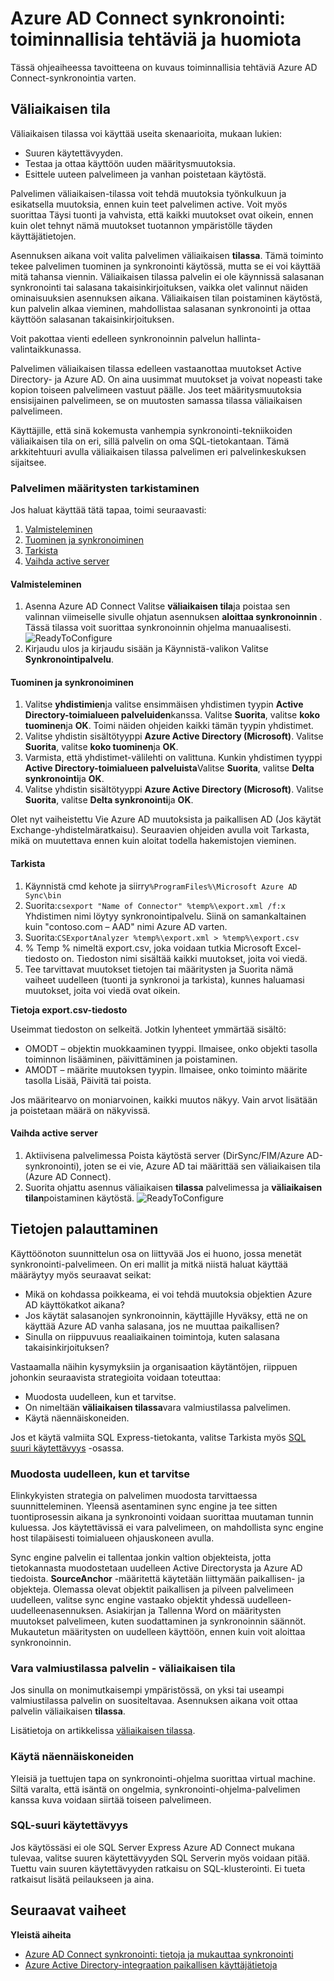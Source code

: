 <properties
   pageTitle="Azure AD Connect synkronointi: toiminnallisia tehtäviä ja huomioon otettavia seikkoja | Microsoft Azure"
   description="Tässä ohjeaiheessa kerrotaan Azure AD Connect synkronointi ja valmistelemisesta toimivien tämän osan toiminnallisia tehtäviä."
   services="active-directory"
   documentationCenter=""
   authors="AndKjell"
   manager="femila"
   editor=""/>

<tags
   ms.service="active-directory"
   ms.devlang="na"
   ms.topic="article"
   ms.tgt_pltfrm="na"
   ms.workload="identity"
   ms.date="09/01/2016"
   ms.author="billmath"/>

# <a name="azure-ad-connect-sync-operational-tasks-and-consideration"></a>Azure AD Connect synkronointi: toiminnallisia tehtäviä ja huomiota
Tässä ohjeaiheessa tavoitteena on kuvaus toiminnallisia tehtäviä Azure AD Connect-synkronointia varten.

## <a name="staging-mode"></a>Väliaikaisen tila
Väliaikaisen tilassa voi käyttää useita skenaarioita, mukaan lukien:

-   Suuren käytettävyyden.
-   Testaa ja ottaa käyttöön uuden määritysmuutoksia.
-   Esittele uuteen palvelimeen ja vanhan poistetaan käytöstä.

Palvelimen väliaikaisen-tilassa voit tehdä muutoksia työnkulkuun ja esikatsella muutoksia, ennen kuin teet palvelimen active. Voit myös suorittaa Täysi tuonti ja vahvista, että kaikki muutokset ovat oikein, ennen kuin olet tehnyt nämä muutokset tuotannon ympäristölle täyden käyttäjätietojen.

Asennuksen aikana voit valita palvelimen väliaikaisen **tilassa**. Tämä toiminto tekee palvelimen tuominen ja synkronointi käytössä, mutta se ei voi käyttää mitä tahansa viennin. Väliaikaisen tilassa palvelin ei ole käynnissä salasanan synkronointi tai salasana takaisinkirjoituksen, vaikka olet valinnut näiden ominaisuuksien asennuksen aikana. Väliaikaisen tilan poistaminen käytöstä, kun palvelin alkaa vieminen, mahdollistaa salasanan synkronointi ja ottaa käyttöön salasanan takaisinkirjoituksen.

Voit pakottaa vienti edelleen synkronoinnin palvelun hallinta-valintaikkunassa.

Palvelimen väliaikaisen tilassa edelleen vastaanottaa muutokset Active Directory- ja Azure AD. On aina uusimmat muutokset ja voivat nopeasti take kopion toiseen palvelimeen vastuut päälle. Jos teet määritysmuutoksia ensisijainen palvelimeen, se on muutosten samassa tilassa väliaikaisen palvelimeen.

Käyttäjille, että sinä kokemusta vanhempia synkronointi-tekniikoiden väliaikaisen tila on eri, sillä palvelin on oma SQL-tietokantaan. Tämä arkkitehtuuri avulla väliaikaisen tilassa palvelimen eri palvelinkeskuksen sijaitsee.

### <a name="verify-the-configuration-of-a-server"></a>Palvelimen määritysten tarkistaminen
Jos haluat käyttää tätä tapaa, toimi seuraavasti:

1. [Valmisteleminen](#prepare)
2. [Tuominen ja synkronoiminen](#import-and-synchronize)
3. [Tarkista](#verify)
4. [Vaihda active server](#switch-active-server)

#### <a name="prepare"></a>Valmisteleminen

1. Asenna Azure AD Connect Valitse **väliaikaisen tila**ja poistaa sen valinnan viimeiselle sivulle ohjatun asennuksen **aloittaa synkronoinnin** . Tässä tilassa voit suorittaa synkronoinnin ohjelma manuaalisesti.
![ReadyToConfigure](./media/active-directory-aadconnectsync-operations/readytoconfigure.png)
2. Kirjaudu ulos ja kirjaudu sisään ja Käynnistä-valikon Valitse **Synkronointipalvelu**.

#### <a name="import-and-synchronize"></a>Tuominen ja synkronoiminen

1. Valitse **yhdistimien**ja valitse ensimmäisen yhdistimen tyypin **Active Directory-toimialueen palveluiden**kanssa. Valitse **Suorita**, valitse **koko tuominen**ja **OK**. Toimi näiden ohjeiden kaikki tämän tyypin yhdistimet.
2. Valitse yhdistin sisältötyyppi **Azure Active Directory (Microsoft)**. Valitse **Suorita**, valitse **koko tuominen**ja **OK**.
3. Varmista, että yhdistimet-välilehti on valittuna. Kunkin yhdistimen tyyppi **Active Directory-toimialueen palveluista**Valitse **Suorita**, valitse **Delta synkronointi**ja **OK**.
4. Valitse yhdistin sisältötyyppi **Azure Active Directory (Microsoft)**. Valitse **Suorita**, valitse **Delta synkronointi**ja **OK**.

Olet nyt vaiheistettu Vie Azure AD muutoksista ja paikallisen AD (Jos käytät Exchange-yhdistelmäratkaisu). Seuraavien ohjeiden avulla voit Tarkasta, mikä on muutettava ennen kuin aloitat todella hakemistojen vieminen.

#### <a name="verify"></a>Tarkista

1. Käynnistä cmd kehote ja siirry`%ProgramFiles%\Microsoft Azure AD Sync\bin`
2. Suorita:`csexport "Name of Connector" %temp%\export.xml /f:x`  
Yhdistimen nimi löytyy synkronointipalvelu. Siinä on samankaltainen kuin "contoso.com – AAD" nimi Azure AD varten.
3. Suorita:`CSExportAnalyzer %temp%\export.xml > %temp%\export.csv`
4. % Temp % nimeltä export.csv, joka voidaan tutkia Microsoft Excel-tiedosto on. Tiedoston nimi sisältää kaikki muutokset, joita voi viedä.
5. Tee tarvittavat muutokset tietojen tai määritysten ja Suorita nämä vaiheet uudelleen (tuonti ja synkronoi ja tarkista), kunnes haluamasi muutokset, joita voi viedä ovat oikein.

**Tietoja export.csv-tiedosto**

Useimmat tiedoston on selkeitä. Jotkin lyhenteet ymmärtää sisältö:

- OMODT – objektin muokkaaminen tyyppi. Ilmaisee, onko objekti tasolla toiminnon lisääminen, päivittäminen ja poistaminen.
- AMODT – määrite muutoksen tyypin. Ilmaisee, onko toiminto määrite tasolla Lisää, Päivitä tai poista.

Jos määritearvo on moniarvoinen, kaikki muutos näkyy. Vain arvot lisätään ja poistetaan määrä on näkyvissä.

#### <a name="switch-active-server"></a>Vaihda active server

1. Aktiivisena palvelimessa Poista käytöstä server (DirSync/FIM/Azure AD-synkronointi), joten se ei vie, Azure AD tai määrittää sen väliaikaisen tila (Azure AD Connect).
2. Suorita ohjattu asennus väliaikaisen **tilassa** palvelimessa ja **väliaikaisen tilan**poistaminen käytöstä.
![ReadyToConfigure](./media/active-directory-aadconnectsync-operations/additionaltasks.png)

## <a name="disaster-recovery"></a>Tietojen palauttaminen
Käyttöönoton suunnittelun osa on liittyvää Jos ei huono, jossa menetät synkronointi-palvelimeen. On eri mallit ja mitkä niistä haluat käyttää määräytyy myös seuraavat seikat:

-   Mikä on kohdassa poikkeama, ei voi tehdä muutoksia objektien Azure AD käyttökatkot aikana?
-   Jos käytät salasanojen synkronoinnin, käyttäjille Hyväksy, että ne on käyttää Azure AD vanha salasana, jos ne muuttaa paikallisen?
-   Sinulla on riippuvuus reaaliaikainen toimintoja, kuten salasana takaisinkirjoituksen?

Vastaamalla näihin kysymyksiin ja organisaation käytäntöjen, riippuen johonkin seuraavista strategioita voidaan toteuttaa:

-   Muodosta uudelleen, kun et tarvitse.
-   On nimeltään **väliaikaisen tilassa**vara valmiustilassa palvelimen.
-   Käytä näennäiskoneiden.

Jos et käytä valmiita SQL Express-tietokanta, valitse Tarkista myös [SQL suuri käytettävyys](#sql-high-availability) -osassa.

### <a name="rebuild-when-needed"></a>Muodosta uudelleen, kun et tarvitse
Elinkykyisten strategia on palvelimen muodosta tarvittaessa suunnitteleminen. Yleensä asentaminen sync engine ja tee sitten tuontiprosessin aikana ja synkronointi voidaan suorittaa muutaman tunnin kuluessa. Jos käytettävissä ei vara palvelimeen, on mahdollista sync engine host tilapäisesti toimialueen ohjauskoneen avulla.

Sync engine palvelin ei tallentaa jonkin valtion objekteista, jotta tietokannasta muodostetaan uudelleen Active Directorysta ja Azure AD tiedoista. **SourceAnchor** -määritettä käytetään liittymään paikallisen- ja objekteja. Olemassa olevat objektit paikallisen ja pilveen palvelimeen uudelleen, valitse sync engine vastaako objektit yhdessä uudelleen-uudelleenasennuksen. Asiakirjan ja Tallenna Word on määritysten muutokset palvelimeen, kuten suodattaminen ja synkronoinnin säännöt. Mukautetun määritysten on uudelleen käyttöön, ennen kuin voit aloittaa synkronoinnin.

### <a name="have-a-spare-standby-server---staging-mode"></a>Vara valmiustilassa palvelin - väliaikaisen tila
Jos sinulla on monimutkaisempi ympäristössä, on yksi tai useampi valmiustilassa palvelin on suositeltavaa. Asennuksen aikana voit ottaa palvelin väliaikaisen **tilassa**.

Lisätietoja on artikkelissa [väliaikaisen tilassa](#staging-mode).

### <a name="use-virtual-machines"></a>Käytä näennäiskoneiden
Yleisiä ja tuettujen tapa on synkronointi-ohjelma suorittaa virtual machine. Siltä varalta, että isäntä on ongelmia, synkronointi-ohjelma-palvelimen kanssa kuva voidaan siirtää toiseen palvelimeen.

### <a name="sql-high-availability"></a>SQL-suuri käytettävyys
Jos käytössäsi ei ole SQL Server Express Azure AD Connect mukana tulevaa, valitse suuren käytettävyyden SQL Serverin myös voidaan pitää. Tuettu vain suuren käytettävyyden ratkaisu on SQL-klusterointi. Ei tueta ratkaisut lisätä peilaukseen ja aina.

## <a name="next-steps"></a>Seuraavat vaiheet

**Yleistä aiheita**  

- [Azure AD Connect synkronointi: tietoja ja mukauttaa synkronointi](active-directory-aadconnectsync-whatis.md)  
- [Azure Active Directory-integraation paikallisen käyttäjätietoja](active-directory-aadconnect.md)  
